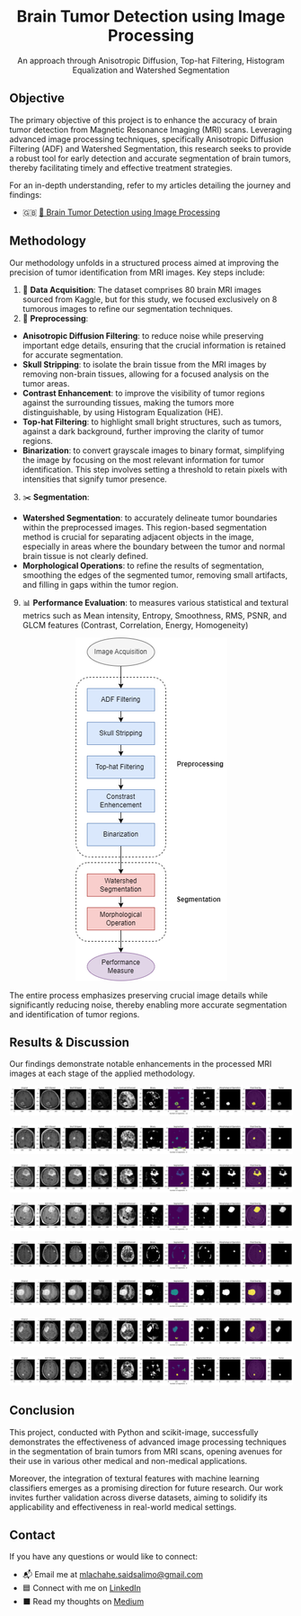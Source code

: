 <div align="center">
<h1 align="center">Brain Tumor Detection using Image Processing</h1>

  <p align="center">
    An approach through Anisotropic Diffusion, Top-hat Filtering, Histogram Equalization and Watershed Segmentation
  </p>

</div>

## Objective

The primary objective of this project is to enhance the accuracy of brain tumor detection from Magnetic Resonance Imaging (MRI) scans. Leveraging advanced image processing techniques, specifically Anisotropic Diffusion Filtering (ADF) and Watershed Segmentation, this research seeks to provide a robust tool for early detection and accurate segmentation of brain tumors, thereby facilitating timely and effective treatment strategies.

For an in-depth understanding, refer to my articles detailing the journey and findings:
- 🇬🇧 [📰 Brain Tumor Detection using Image Processing](https://medium.com/wanabilini/brain-tumor-detection-using-image-processing-a26b1c927d5d)

## Methodology

Our methodology unfolds in a structured process aimed at improving the precision of tumor identification from MRI images. Key steps include:

1. 🩻 **Data Acquisition**: The dataset comprises 80 brain MRI images sourced from Kaggle, but for this study, we focused exclusively on 8 tumorous images to refine our segmentation techniques.
2. 🧼 **Preprocessing**:
  - **Anisotropic Diffusion Filtering**: to reduce noise while preserving important edge details, ensuring that the crucial information is retained for accurate segmentation.
   - **Skull Stripping**: to isolate the brain tissue from the MRI images by removing non-brain tissues, allowing for a focused analysis on the tumor areas.
   - **Contrast Enhancement**: to improve the visibility of tumor regions against the surrounding tissues, making the tumors more distinguishable, by using Histogram Equalization (HE).
   - **Top-hat Filtering**: to highlight small bright structures, such as tumors, against a dark background, further improving the clarity of tumor regions.
   - **Binarization**: to convert grayscale images to binary format, simplifying the image by focusing on the most relevant information for tumor identification. This step involves setting a threshold to retain pixels with intensities that signify tumor presence.
3. ✂️ **Segmentation**:
  - **Watershed Segmentation**: to accurately delineate tumor boundaries within the preprocessed images. This region-based segmentation method is crucial for separating adjacent objects in the image, especially in areas where the boundary between the tumor and normal brain tissue is not clearly defined.
  - **Morphological Operations**: to refine the results of segmentation, smoothing the edges of the segmented tumor, removing small artifacts, and filling in gaps within the tumor region.
9. 📊 **Performance Evaluation**: to measures various statistical and textural metrics such as Mean intensity, Entropy, Smoothness, RMS, PSNR, and GLCM features (Contrast, Correlation, Energy, Homogeneity)

<p align="center">
  <img src="method_diagram.png" alt="method_diagram"/>
</p>

The entire process emphasizes preserving crucial image details while significantly reducing noise, thereby enabling more accurate segmentation and identification of tumor regions.

## Results & Discussion

Our findings demonstrate notable enhancements in the processed MRI images at each stage of the applied methodology.

<p align="center">
  <img src="visualization_steps_A.png" alt="visualization_steps_A"/>
</p>
<p align="center">
  <img src="visualization_steps_B.png" alt="visualization_steps_B"/>
</p>
<p align="center">
  <img src="visualization_steps_C.png" alt="visualization_steps_C"/>
</p>
<p align="center">
  <img src="visualization_steps_D.png" alt="visualization_steps_D"/>
</p>
<p align="center">
  <img src="visualization_steps_E.png" alt="visualization_steps_E"/>
</p>
<p align="center">
  <img src="visualization_steps_F.png" alt="visualization_steps_F"/>
</p>
<p align="center">
  <img src="visualization_steps_G.png" alt="visualization_steps_G"/>
</p>
<p align="center">
  <img src="visualization_steps_H.png" alt="visualization_steps_H"/>
</p>

## Conclusion

This project, conducted with Python and scikit-image, successfully demonstrates the effectiveness of advanced image processing techniques in the segmentation of brain tumors from MRI scans, opening avenues for their use in various other medical and non-medical applications.

Moreover, the integration of textural features with machine learning classifiers emerges as a promising direction for future research. Our work invites further validation across diverse datasets, aiming to solidify its applicability and effectiveness in real-world medical settings.

## Contact #

If you have any questions or would like to connect:

- 📬 Email me at [mlachahe.saidsalimo@gmail.com](mailto:mlachahe.saidsalimo@gmail.com)
- 🟦 Connect with me on [LinkedIn](https://www.linkedin.com/in/mlachahesaidsalimo/)
- ⬛ Read my thoughts on [Medium](https://medium.com/@mlachahesaidsalimo)
